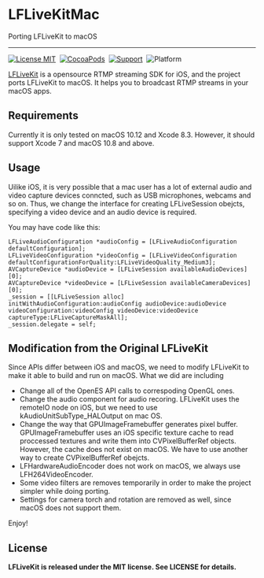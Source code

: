 # LFLiveKitMac

Porting LFLiveKit to macOS

---

[![License MIT](https://img.shields.io/badge/license-MIT-green.svg?style=flat)](https://raw.githubusercontent.com/KKBOX/LFLiveKitMac/blob/master/LICENSE)&nbsp;
[![CocoaPods](http://img.shields.io/cocoapods/v/LFLiveKitMac.svg?style=flat)](http://cocoapods.org/?q=LFLiveKitMac)&nbsp;
[![Support](https://img.shields.io/badge/macOS-10-orange.svg)](https://www.apple.com/tw/macos)&nbsp;
![Platform](https://img.shields.io/badge/platform-macOS-ff69b4.svg)&nbsp;


[LFLiveKit](https://github.com/LaiFengiOS/LFLiveKit) is a opensource
RTMP streaming SDK for iOS, and the project ports LFLiveKit to macOS.
It helps you to broadcast RTMP streams in your macOS apps.

## Requirements

Currently it is only tested on macOS 10.12 and Xcode 8.3. However, it
should support Xcode 7 and macOS 10.8 and above.

## Usage

Uilike iOS, it is very possible that a mac user has a lot of external
audio and video capture devices conncted, such as USB microphones,
webcams and so on. Thus, we change the interface for creating
LFLiveSession obejcts, specifying a video device and an audio device
is required.

You may have code like this:

	LFLiveAudioConfiguration *audioConfig = [LFLiveAudioConfiguration defaultConfiguration];
	LFLiveVideoConfiguration *videoConfig = [LFLiveVideoConfiguration defaultConfigurationForQuality:LFLiveVideoQuality_Medium3];
	AVCaptureDevice *audioDevice = [LFLiveSession availableAudioDevices][0];
	AVCaptureDevice *videoDevice = [LFLiveSession availableCameraDevices][0];
	_session = [[LFLiveSession alloc] initWithAudioConfiguration:audioConfig audioDevice:audioDevice videoConfiguration:videoConfig videoDevice:videoDevice captureType:LFLiveCaptureMaskAll];
	_session.delegate = self;

## Modification from the Original LFLiveKit

Since APIs differ between iOS and macOS, we need to modify LFLiveKit
to make it able to build and run on macOS. What we did are including

* Change all of the OpenES API calls to correspoding OpenGL ones.
* Change the audio component for audio recoring. LFLiveKit uses the
  remoteIO node on iOS, but we need to use kAudioUnitSubType_HALOutput
  on mac OS.
* Change the way that GPUImageFramebuffer generates pixel
  buffer. GPUImageFramebuffer uses an iOS specific texture cache to
  read proccessed textures and write them into CVPixelBufferRef
  objects. However, the cache does not exist on macOS. We have to use
  another way to create CVPixelBufferRef obejcts.
* LFHardwareAudioEncoder does not work on macOS, we always use
  LFH264VideoEncoder.
* Some video filters are removes temporarily in order to make the
  project simpler while doing porting.
* Settings for camera torch and rotation are removed as well, since
  macOS does not support them.

Enjoy!

## License
 **LFLiveKit is released under the MIT license. See LICENSE for details.**
